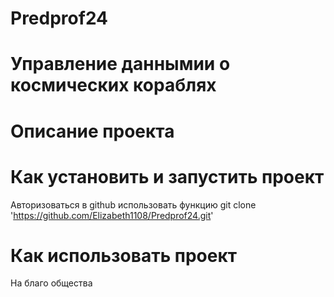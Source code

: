 # Predprof24
# Управление даннымии о космических кораблях

# Описание проекта

# Как установить и запустить проект
Авторизоваться в github
использовать функцию git clone 'https://github.com/Elizabeth1108/Predprof24.git'
# Как использовать проект
На благо общества
